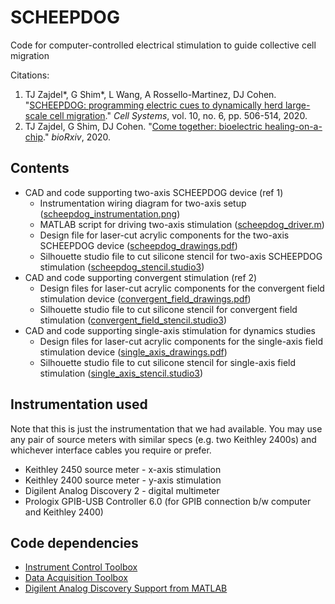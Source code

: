 # SCHEEPDOG
Code for computer-controlled electrical stimulation to guide collective cell migration

Citations:
1. TJ Zajdel\*, G Shim\*, L Wang, A Rossello-Martinez, DJ Cohen. "[SCHEEPDOG: programming electric cues to dynamically herd large-scale cell migration](https://doi.org/10.1016/j.cels.2020.05.009)." *Cell Systems*,  vol. 10, no. 6, pp. 506-514, 2020.
2. TJ Zajdel, G Shim, DJ Cohen. "[Come together: bioelectric healing-on-a-chip](https://doi.org/10.1101/2020.12.29.424578)." *bioRxiv*, 2020.

## Contents
- CAD and code supporting two-axis SCHEEPDOG device (ref 1)
  - Instrumentation wiring diagram for two-axis setup ([scheepdog_instrumentation.png](scheepdog_instrumentation.png))
  - MATLAB script for driving two-axis stimulation ([scheepdog_driver.m](scheepdog_driver.m))
  - Design file for laser-cut acrylic components for the two-axis SCHEEPDOG device ([scheepdog_drawings.pdf](scheepdog_drawings.pdf))
  - Silhouette studio file to cut silicone stencil for two-axis SCHEEPDOG stimulation ([scheepdog_stencil.studio3](scheepdog_stencil.studio3))
- CAD and code supporting convergent stimulation (ref 2)
  - Design files for laser-cut acrylic components for the convergent field stimulation device ([convergent_field_drawings.pdf](convergent_field_drawings.pdf))
  - Silhouette studio file to cut silicone stencil for convergent field stimulation ([convergent_field_stencil.studio3](convergent_field_stencil.studio3))
- CAD and code supporting single-axis stimulation for dynamics studies
  - Design files for laser-cut acrylic components for the single-axis field stimulation device ([single_axis_drawings.pdf](single_axis_drawings.pdf))
  - Silhouette studio file to cut silicone stencil for single-axis field stimulation ([single_axis_stencil.studio3](single_axis_stencil.studio3))
  
## Instrumentation used
Note that this is just the instrumentation that we had available. You may use any pair of source meters with similar specs (e.g. two Keithley 2400s) and whichever interface cables you require or prefer.
- Keithley 2450 source meter - x-axis stimulation
- Keithley 2400 source meter - y-axis stimulation
- Digilent Analog Discovery 2 - digital multimeter
- Prologix GPIB-USB Controller 6.0 (for GPIB connection b/w computer and Keithley 2400)

## Code dependencies
- [Instrument Control Toolbox](https://www.mathworks.com/products/instrument.html)
- [Data Acquisition Toolbox](https://www.mathworks.com/products/data-acquisition.html)
- [Digilent Analog Discovery Support from MATLAB](https://www.mathworks.com/hardware-support/digilent-analog-discovery.html)
